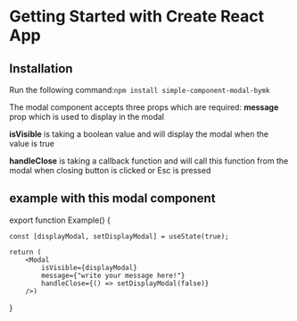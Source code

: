 # Getting Started with Create React App

## Installation 

Run the following command:`npm install simple-component-modal-bymk`

The modal component accepts three props which are required:
 **message** prop which is used to display in the modal

 **isVisible** is taking a boolean value and will display the modal when the value is true

 **handleClose** is taking a callback function and will call this function from the modal when closing button is clicked or Esc is pressed

## example with this modal component

export function Example() {

    const [displayModal, setDisplayModal] = useState(true);

    return (
        <Modal 
            isVisible={displayModal} 
            message={"write your message here!"} 
            handleClose={() => setDisplayModal(false)}
        />)
}

